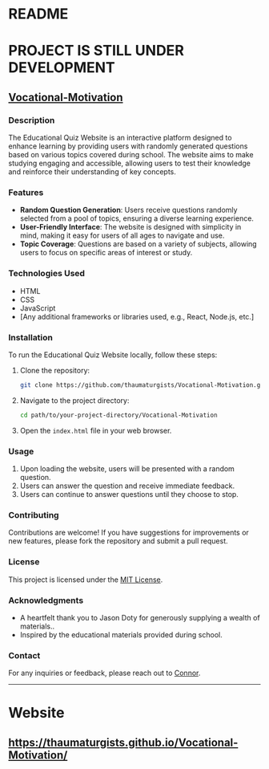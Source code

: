 # README
# PROJECT IS STILL UNDER DEVELOPMENT

## [Vocational-Motivation](https://thaumaturgists.github.io/Vocational-Motivation/)

### Description
The Educational Quiz Website is an interactive platform designed to enhance learning by providing users with randomly generated questions based on various topics covered during school. The website aims to make studying engaging and accessible, allowing users to test their knowledge and reinforce their understanding of key concepts.

### Features
- **Random Question Generation**: Users receive questions randomly selected from a pool of topics, ensuring a diverse learning experience.
- **User-Friendly Interface**: The website is designed with simplicity in mind, making it easy for users of all ages to navigate and use.
- **Topic Coverage**: Questions are based on a variety of subjects, allowing users to focus on specific areas of interest or study.

### Technologies Used
- HTML
- CSS
- JavaScript
- [Any additional frameworks or libraries used, e.g., React, Node.js, etc.]

### Installation
To run the Educational Quiz Website locally, follow these steps:

1. Clone the repository:
   ```bash
   git clone https://github.com/thaumaturgists/Vocational-Motivation.git
   ```

2. Navigate to the project directory:
   ```bash
   cd path/to/your-project-directory/Vocational-Motivation
   ```

3. Open the `index.html` file in your web browser.

### Usage
1. Upon loading the website, users will be presented with a random question.
2. Users can answer the question and receive immediate feedback.
3. Users can continue to answer questions until they choose to stop.

### Contributing
Contributions are welcome! If you have suggestions for improvements or new features, please fork the repository and submit a pull request.

### License
This project is licensed under the [MIT License](LICENSE).

### Acknowledgments
- A heartfelt thank you to Jason Doty for generously supplying a wealth of materials..
- Inspired by the educational materials provided during school.

### Contact
For any inquiries or feedback, please reach out to [Connor](mailto:parting-saga-thigh@duck.com).

---
# Website
## https://thaumaturgists.github.io/Vocational-Motivation/
